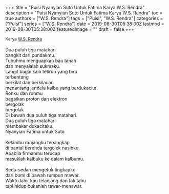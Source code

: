 +++
title = "Puisi Nyanyian Suto Untuk Fatima Karya W.S. Rendra"
description = "Puisi Nyanyian Suto Untuk Fatima Karya W.S. Rendra"
toc = true
authors = ["W.S. Rendra"]
tags = ["Puisi", "W.S. Rendra"]
categories = ["Puisi"]
series = ["W.S. Rendra"]
date = 2019-08-30T05:38:00Z
lastmod = 2019-08-30T05:38:00Z
featuredImage = ""
draft = false
+++

<div style="text-align: justify;">
<div style="font-size: small;">Karya <a href="/authors/w.s.-rendra/" target="_blank">W.S. Rendra</a></div><br />
Dua puluh tiga matahari<br />bangkit dari pundakmu.<br />Tubuhmu menguapkan bau tanah<br />dan menyalalah sukmaku.<br />Langit bagai kain tetiron yang biru<br />terbentang<br />berkilat dan berkilauan<br />menantang jendela kalbu yang berdukacita.<br />Rohku dan rohmu<br />bagaikan proton dan elektron<br />bergolak<br />bergolak<br />Di bawah dua puluh tiga matahari.<br />Dua puluh tiga matahari<br />membakar dukacitaku.<br />Nyanyian Fatima untuk Suto<br /><br />Kelambu ranjangku tersingkap<br />di bantal berenda tergolek nasibku.<br />Apabila firmanmu terucap<br />masuklah kalbuku ke dalam kalbumu.<br /><br />Sedu-sedan mengetuk tingkapku<br />dari bumi di bawah rumpun mawar.<br />Waktu lahir kau telanjang dan tak tahu<br />tapi hidup bukanlah tawar-menawar.</div>

